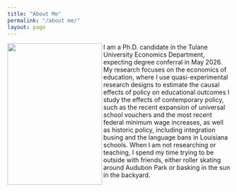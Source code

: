 ```yaml
---
title: "About Me"
permalink: "/about me/"
layout: page
---
```


<img width="214" height="320" align="left" alt="" src="https://github.com/user-attachments/assets/2807f22c-da19-40e1-973d-6cc66523914a" />


I am a Ph.D. candidate in the Tulane University Economics Department, expecting 
degree conferral in May 2026. My research focuses on the economics of education,
where I use quasi-experimental research designs to estimate the causal effects of 
policy on educational outcomes I study the effects of contemporary policy, such as
the recent expansion of universal school vouchers and the most recent federal
minimum wage increases, as well as historic policy, including integration busing
and the language bans in Louisiana schools. When I am not researching or teaching,
I spend my time trying to be outside with friends, either roller skating around 
Audubon Park or basking in the sun in the backyard. 

